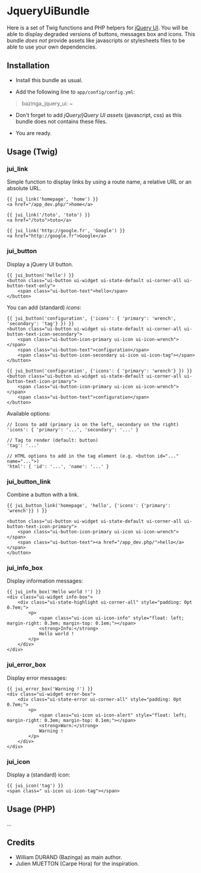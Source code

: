 JqueryUiBundle
==============

Here is a set of Twig functions and PHP helpers for [jQuery UI](http://jqueryui.com/).
You will be able to display degraded versions of buttons, messages box and icons.
This bundle *does not* provide assets like javascripts or stylesheets files to be able to use your own dependencies.


Installation
------------

* Install this bundle as usual.

* Add the following line to `app/config/config.yml`:

> bazinga_jquery_ui: ~

* Don't forget to add _jQuery/jQuery UI assets_ (javascript, css) as this bundle does not contains these files.

* You are ready.


Usage (Twig)
------------

### jui_link

Simple function to display links by using a route name, a relative URL or an absolute URL.

    {{ jui_link('homepage', 'home') }}
    <a href="/app_dev.php/">home</a>

    {{ jui_link('/toto', 'toto') }}
    <a href="/toto">toto</a>

    {{ jui_link('http://google.fr', 'Google') }}
    <a href="http://google.fr">Google</a>


### jui_button

Display a jQuery UI button.

    {{ jui_button('hello') }}
    <button class="ui-button ui-widget ui-state-default ui-corner-all ui-button-text-only">
        <span class="ui-button-text">hello</span>
    </button>

You can add (standard)  *icons*:

    {{ jui_button('configuration', {'icons': { 'primary': 'wrench', 'secondary': 'tag'} }) }}
    <button class="ui-button ui-widget ui-state-default ui-corner-all ui-button-text-icon-secondary">
        <span class="ui-button-icon-primary ui-icon ui-icon-wrench"></span>
        <span class="ui-button-text">configuration</span>
        <span class="ui-button-icon-secondary ui-icon ui-icon-tag"></span>
    </button>

    {{ jui_button('configuration', {'icons': { 'primary': 'wrench'} }) }}
    <button class="ui-button ui-widget ui-state-default ui-corner-all ui-button-text-icon-primary">
        <span class="ui-button-icon-primary ui-icon ui-icon-wrench"></span>
        <span class="ui-button-text">configuration</span>
    </button>

Available options:

    // Icons to add (primary is on the left, secondary on the right)
    'icons': { 'primary': '...', 'secondary': '...' }

    // Tag to render (default: button)
    'tag': '...'

    // HTML options to add in the tag element (e.g. <button id="..." name="...">)
    'html': { 'id': '...', 'name': '...' }


### jui_button_link

Combine a button with a link.

    {{ jui_button_link('homepage', 'hello', {'icons': {'primary': 'wrench'}} ) }}

    <button class="ui-button ui-widget ui-state-default ui-corner-all ui-button-text-icon-primary">
        <span class="ui-button-icon-primary ui-icon ui-icon-wrench"></span>
        <span class="ui-button-text"><a href="/app_dev.php/">hello</a></span>
    </button>


### jui_info_box

Display information messages:

    {{ jui_info_box('Hello world !') }}
    <div class="ui-widget info-box">
        <div class="ui-state-highlight ui-corner-all" style="padding: 0pt 0.7em;">
            <p>
                <span class="ui-icon ui-icon-info" style="float: left; margin-right: 0.3em; margin-top: 0.1em;"></span>
                <strong>Info:</strong>
                Hello world !
            </p>
        </div>
    </div>

### jui_error_box

Display error messages:

    {{ jui_error_box('Warning !') }}
    <div class="ui-widget error-box">
        <div class="ui-state-error ui-corner-all" style="padding: 0pt 0.7em;">
            <p>
                <span class="ui-icon ui-icon-alert" style="float: left; margin-right: 0.3em; margin-top: 0.1em;"></span>
                <strong>Warn:</strong>
                Warning !
            </p>
        </div>
    </div>


### jui_icon

Display a (standard) icon:

    {{ jui_icon('tag') }}
    <span class=" ui-icon ui-icon-tag"></span>


Usage (PHP)
-----------

...


Credits
-------

* William DURAND (Bazinga) as main author.
* Julien MUETTON (Carpe Hora) for the inspiration.
